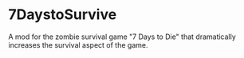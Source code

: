 # 7DaystoSurvive
A mod for the zombie survival game "7 Days to Die" that dramatically increases the survival aspect of the game.
